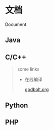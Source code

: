 # 文档
Document

## Java

## C/C++

> some links
>
> - 在线编译
> 
>   [godbolt.org](https://godbolt.org/)
> 


## Python

## PHP
